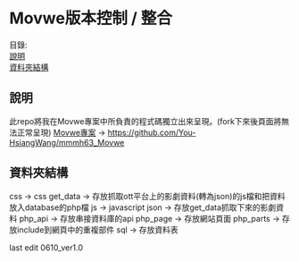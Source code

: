 # Movwe版本控制 / 整合
目錄: <br>
[說明](#說明)<br>
[資料夾結構](#資料夾結構)
## 說明
此repo將我在Movwe專案中所負責的程式碼獨立出來呈現。(fork下來後頁面將無法正常呈現)
[Movwe專案](https://github.com/You-HsiangWang/mmmh63_Movwe) -> https://github.com/You-HsiangWang/mmmh63_Movwe
## 資料夾結構
css -> css
get_data -> 存放抓取ott平台上的影劇資料(轉為json)的js檔和把資料放入database的php檔
js -> javascript
json -> 存放get_data抓取下來的影劇資料
php_api -> 存放串接資料庫的api
php_page -> 存放網站頁面
php_parts -> 存放include到網頁中的重複部件
sql -> 存放資料表

last edit 0610_ver1.0
